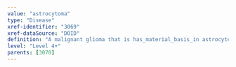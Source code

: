 ```yaml
---
value: "astrocytoma"
type: "Disease"
xref-identifier: "3069"
xref-dataSource: "DOID"
definition: "A malignant glioma that is has_material_basis_in astrocyte cells, a type of star-shaped glial cell, located in the brain and spinal cord."
level: "Level 4+"
parents: [3070]
---
```

